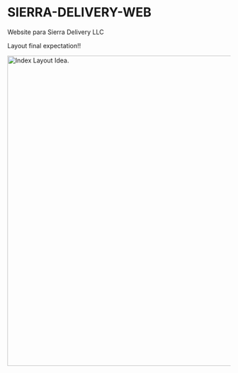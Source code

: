 # SIERRA-DELIVERY-WEB
Website para Sierra Delivery LLC
<p>Layout final expectation!!</p>
<img src="https://github.com/ValiaCantillo/SIERRA-DELIVERY-WEB/blob/c41ffd039c2b531d3ef24cd04d5cd043cfaa02ae/MAQUETACION/Portada_gimp.png" alt="Index Layout Idea."  width= "900px" height="700px" />
